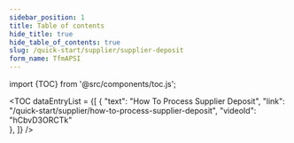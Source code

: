 ```yaml
---
sidebar_position: 1
title: Table of contents
hide_title: true 
hide_table_of_contents: true
slug: /quick-start/supplier/supplier-deposit 
form_name: TfmAPSI
---
```


import {TOC} from '@src/components/toc.js';

<TOC
dataEntryList = {[
{
  "text": "How To Process Supplier Deposit", 
  "link": "/quick-start/supplier/how-to-process-supplier-deposit",
  "videoId": "hCbvD3ORCTk"  
},
]}
/>
